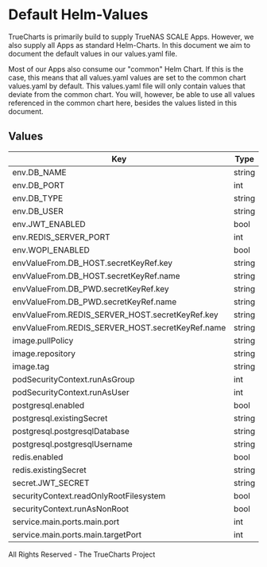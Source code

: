 # Default Helm-Values

TrueCharts is primarily build to supply TrueNAS SCALE Apps.
However, we also supply all Apps as standard Helm-Charts. In this document we aim to document the default values in our values.yaml file.

Most of our Apps also consume our "common" Helm Chart.
If this is the case, this means that all values.yaml values are set to the common chart values.yaml by default. This values.yaml file will only contain values that deviate from the common chart.
You will, however, be able to use all values referenced in the common chart here, besides the values listed in this document.

## Values

| Key | Type | Default | Description |
|-----|------|---------|-------------|
| env.DB_NAME | string | `"{{ .Values.postgresql.postgresqlDatabase }}"` |  |
| env.DB_PORT | int | `5432` |  |
| env.DB_TYPE | string | `"postgres"` |  |
| env.DB_USER | string | `"{{ .Values.postgresql.postgresqlUsername }}"` |  |
| env.JWT_ENABLED | bool | `true` |  |
| env.REDIS_SERVER_PORT | int | `6379` |  |
| env.WOPI_ENABLED | bool | `true` |  |
| envValueFrom.DB_HOST.secretKeyRef.key | string | `"plainhost"` |  |
| envValueFrom.DB_HOST.secretKeyRef.name | string | `"dbcreds"` |  |
| envValueFrom.DB_PWD.secretKeyRef.key | string | `"postgresql-password"` |  |
| envValueFrom.DB_PWD.secretKeyRef.name | string | `"dbcreds"` |  |
| envValueFrom.REDIS_SERVER_HOST.secretKeyRef.key | string | `"url"` |  |
| envValueFrom.REDIS_SERVER_HOST.secretKeyRef.name | string | `"rediscreds"` |  |
| image.pullPolicy | string | `"IfNotPresent"` |  |
| image.repository | string | `"tccr.io/truecharts/onlyoffice-ds"` |  |
| image.tag | string | `"v7.0.0@sha256:9f65d6ff113646f85144a7653d06e8d2b73e0b17ce8d6b99765e4577f5068d19"` |  |
| podSecurityContext.runAsGroup | int | `0` |  |
| podSecurityContext.runAsUser | int | `0` |  |
| postgresql.enabled | bool | `true` |  |
| postgresql.existingSecret | string | `"dbcreds"` |  |
| postgresql.postgresqlDatabase | string | `"onlyoffice"` |  |
| postgresql.postgresqlUsername | string | `"onlyoffice"` |  |
| redis.enabled | bool | `true` |  |
| redis.existingSecret | string | `"rediscreds"` |  |
| secret.JWT_SECRET | string | `"randomgeneratedstring"` |  |
| securityContext.readOnlyRootFilesystem | bool | `false` |  |
| securityContext.runAsNonRoot | bool | `false` |  |
| service.main.ports.main.port | int | `10043` |  |
| service.main.ports.main.targetPort | int | `80` |  |

All Rights Reserved - The TrueCharts Project
